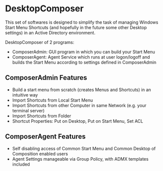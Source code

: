 # DesktopComposer

This set of softwares is designed to simplify the task of managing Windows Start Menu Shortcuts (and hopefully in the future some other Desktop settings) in an Active Directory environment.

DesktopComposer of 2 programs:

- ComposerAdmin: GUI program in which you can build your Start Menu
- ComposerAgent: Agent Service which runs at user logon/logoff and builds the Start Menu according to settings defined in ComposerAdmin

## ComposerAdmin Features

- Build a start menu from scratch (creates Menus and Shortcuts) in an intuitive way
- Import Shortcuts from Local Start Menu
- Import Shortcuts from other Computer in same Network (e.g. your terminal server)
- Import Shortcuts from Folder
- Shortcut Properties: Put on Desktop, Put on Start Menu, Set ACL

## ComposerAgent Features
 
 - Self disabling access of Common Start Menu and Common Desktop of Composition enabled users
 - Agent Settings manageable via Group Policy, with ADMX templates included